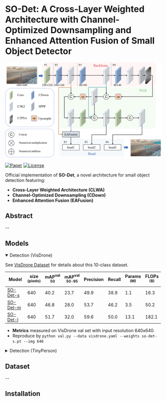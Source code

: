 # SO-Det: A Cross-Layer Weighted Architecture with Channel-Optimized Downsampling and Enhanced Attention Fusion of Small Object Detector

![Framework](images/mainfig1c.jpg) <!-- Add your framework diagram here -->

[![Paper]()]() <!-- Paper link to be updated -->
[![License](https://img.shields.io/badge/License-Apache%202.0-blue.svg)](https://opensource.org/licenses/Apache-2.0)


Official implementation of **SO-Det**, a novel architecture for small object detection featuring:
- **Cross-Layer Weighted Architecture (CLWA)**
- **Channel-Optimized Downsampling (CDown)**
- **Enhanced Attention Fusion (EAFusion)**

## Abstract
--

## Models

<details open>
<summary>Detection (VisDrone)</summary>

See [VisDrone Dataset](https://github.com/VisDrone/VisDrone-Dataset) for details about this 10-class dataset.

| Model                                                                                | size<br><sup>(pixels) | mAP<sup>val<br>50 | mAP<sup>val<br>50-95 | Precision | Recall | Params<br><sup>(M) | FLOPs<br><sup>(B) |
| ------------------------------------------------------------------------------------ | --------------------- | ----------------- | -------------------- | --------- | ------ | ------------------ | ----------------- |
| [SO-Det-s](https://github.com/magic524/SO-Det/releases/download/VisDrone200/SO-Dets.pt)    | 640                   | 40.2              | 23.7                 | 49.9      | 38.9   | 1.1                | 16.3              |
| [SO-Det-m](https://github.com/magic524/SO-Det/releases/download/VisDrone200/SO-Detm.pt)    | 640                   | 46.8              | 28.0                 | 53.7      | 46.2   | 3.5                | 50.2              |
| [SO-Det-l](https://github.com/magic524/SO-Det/releases/download/VisDrone200/SO-Detx.pt)    | 640                   | 51.7              | 32.0                 | 59.6      | 50.0   | 13.1               | 182.1             |

- **Metrics** measured on VisDrone val set with input resolution 640x640.  
- Reproduce by `python val.py --data visdrone.yaml --weights so-det-s.pt --img 640`
</details>

<details>
<summary>Detection (TinyPerson)</summary>

See [TinyPerson Dataset](https://github.com/ucas-vg/TinyBenchmark) for details.

| Model                                                                                | size<br><sup>(pixels) | mAP<sup>val<br>50 | mAP<sup>val<br>50-95 | Precision | Recall | Params<br><sup>(M) | FLOPs<br><sup>(B) |
| ------------------------------------------------------------------------------------ | --------------------- | ----------------- | -------------------- | --------- | ------ | ------------------ | ----------------- |
| [SO-Det-s](https://github.com/magic524/SO-Det/releases/download/TinyPerson200/SO-Dets.pt)    | 640                   | 19.3              | 6.3                  | 32.6      | 26.0   | 1.1                | 16.3              |
| [SO-Det-m](https://github.com/magic524/SO-Det/releases/download/TinyPerson200/SO-Detm.pt)    | 640                   | 24.7              | 7.7                  | 37.4      | 28.8   | 3.5                | 50.2              |
| [SO-Det-l](https://github.com/magic524/SO-Det/releases/download/TinyPerson200/SO-Detl.pt)    | 640                   | 26.1              | 8.3                  | 41.5      | 30.6   | 13.1               | 182.1             |

- **Metrics** measured on TinyPerson val set with input resolution 640x640.  
- Reproduce by `python val.py --data tinyperson.yaml --weights so-det-s.pt --img 640`
</details>

## Dataset
--


## Installation
```bash

